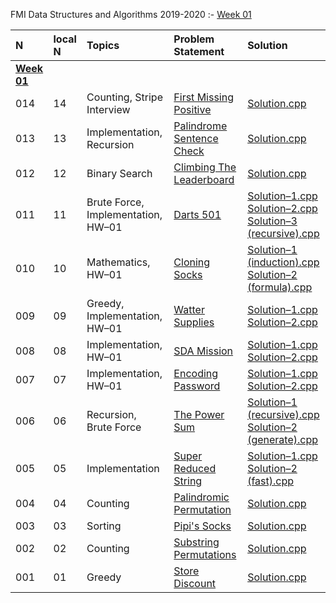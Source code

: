FMI Data Structures and Algorithms 2019-2020
:-
<a href="fmi-week-01">Week 01</a>


N|local N|Topics|Problem Statement|Solution|
:-|:-|:-|:-|:-
[**Week 01**](#fmi-week-01)|||
014|14|Counting, Stripe Interview|[First Missing Positive](https://github.com/andy489/Data_Structures_and_Algorithms/blob/master/1%20%E2%80%93%20FMI%20Data%20Structures%20%26%20Algorithms/01%E2%80%93week/01%E2%80%9314%20First%20Missing%20Positive.pdf)|[Solution.cpp](https://github.com/andy489/Data_Structures_and_Algorithms/blob/master/1%20%E2%80%93%20FMI%20Data%20Structures%20&%20Algorithms/01%E2%80%93week/01%E2%80%9314%20First%20Missing%20Positive.cpp)
013|13|Implementation, Recursion|[Palindrome Sentence Check](https://github.com/andy489/Data_Structures_and_Algorithms/blob/master/1%20%E2%80%93%20FMI%20Data%20Structures%20%26%20Algorithms/01%E2%80%93week/01%E2%80%9313%20Palindrome%20sentence%20check.pdf)|[Solution.cpp](https://github.com/andy489/Data_Structures_and_Algorithms/blob/master/1%20%E2%80%93%20FMI%20Data%20Structures%20%26%20Algorithms/01%E2%80%93week/01%E2%80%9313%20Palindrome%20sentence%20check.cpp)
012|12|Binary Search|[Climbing The Leaderboard](https://github.com/andy489/Data_Structures_and_Algorithms/blob/master/1%20%E2%80%93%20FMI%20Data%20Structures%20%26%20Algorithms/01%E2%80%93week/01%E2%80%9312%20Climbing%20the%20leaderboard.pdf)|[Solution.cpp](https://github.com/andy489/Data_Structures_and_Algorithms/blob/master/1%20%E2%80%93%20FMI%20Data%20Structures%20&%20Algorithms/01%E2%80%93week/01%E2%80%9312%20Climbing%20the%20leaderboard%20(bin%20search).cpp)
011|11|Brute Force, Implementation, HW–01|[Darts 501](https://github.com/andy489/Data_Structures_and_Algorithms/blob/master/1%20%E2%80%93%20FMI%20Data%20Structures%20%26%20Algorithms/01%E2%80%93week/01%E2%80%9311%20Darts%20501.pdf)|[Solution–1.cpp](https://github.com/andy489/Data_Structures_and_Algorithms/blob/master/1%20%E2%80%93%20FMI%20Data%20Structures%20&%20Algorithms/01%E2%80%93week/01%E2%80%9311%20Darts%20501%E2%80%931.cpp)<br>[Solution–2.cpp](https://github.com/andy489/Data_Structures_and_Algorithms/blob/master/1%20%E2%80%93%20FMI%20Data%20Structures%20&%20Algorithms/01%E2%80%93week/01%E2%80%9311%20Darts%20501%E2%80%932.cpp)<br>[Solution–3 (recursive).cpp](https://github.com/andy489/Data_Structures_and_Algorithms/blob/master/1%20%E2%80%93%20FMI%20Data%20Structures%20&%20Algorithms/01%E2%80%93week/01%E2%80%9311%20Darts%20501%E2%80%933%20(recursive).cpp)
010|10|Mathematics, HW–01|[Cloning Socks](https://github.com/andy489/Data_Structures_and_Algorithms/blob/master/1%20%E2%80%93%20FMI%20Data%20Structures%20%26%20Algorithms/01%E2%80%93week/01%E2%80%9310%20Cloning%20socks.pdf)|[Solution–1 (induction).cpp](https://github.com/andy489/Data_Structures_and_Algorithms/blob/master/1%20%E2%80%93%20FMI%20Data%20Structures%20&%20Algorithms/01%E2%80%93week/01%E2%80%9310%20Cloning%20socks%E2%80%931%20(induction).cpp)<br>[Solution–2 (formula).cpp](https://github.com/andy489/Data_Structures_and_Algorithms/blob/master/1%20%E2%80%93%20FMI%20Data%20Structures%20&%20Algorithms/01%E2%80%93week/01%E2%80%9310%20Cloning%20socks%E2%80%932%20(formula).cpp)
009|09|Greedy, Implementation, HW–01|[Watter Supplies](https://github.com/andy489/Data_Structures_and_Algorithms/blob/master/1%20%E2%80%93%20FMI%20Data%20Structures%20%26%20Algorithms/01%E2%80%93week/01%E2%80%9309%20Water%20supplies.pdf)|[Solution–1.cpp](https://github.com/andy489/Data_Structures_and_Algorithms/blob/master/1%20%E2%80%93%20FMI%20Data%20Structures%20&%20Algorithms/01%E2%80%93week/01%E2%80%9309%20Water%20supplies%E2%80%931.cpp)<br>[Solution–2.cpp](https://github.com/andy489/Data_Structures_and_Algorithms/blob/master/1%20%E2%80%93%20FMI%20Data%20Structures%20&%20Algorithms/01%E2%80%93week/01%E2%80%9309%20Water%20supplies%E2%80%932.cpp)
008|08|Implementation, HW–01|[SDA Mission](https://github.com/andy489/Data_Structures_and_Algorithms/blob/master/1%20%E2%80%93%20FMI%20Data%20Structures%20%26%20Algorithms/01%E2%80%93week/01%E2%80%9308%20SDA%20mission.pdf)|[Solution–1.cpp](https://github.com/andy489/Data_Structures_and_Algorithms/blob/master/1%20%E2%80%93%20FMI%20Data%20Structures%20%26%20Algorithms/01%E2%80%93week/01%E2%80%9308%20SDA%20mission%E2%80%931.cpp)<br>[Solution–2.cpp](https://github.com/andy489/Data_Structures_and_Algorithms/blob/master/1%20%E2%80%93%20FMI%20Data%20Structures%20&%20Algorithms/01%E2%80%93week/01%E2%80%9308%20SDA%20mission%E2%80%932.cpp)
007|07|Implementation, HW–01|[Encoding Password](https://github.com/andy489/Data_Structures_and_Algorithms/blob/master/1%20%E2%80%93%20FMI%20Data%20Structures%20%26%20Algorithms/01%E2%80%93week/01%E2%80%9307%20Encoding%20password.pdf)|[Solution–1.cpp](https://github.com/andy489/Data_Structures_and_Algorithms/blob/master/1%20%E2%80%93%20FMI%20Data%20Structures%20&%20Algorithms/01%E2%80%93week/01%E2%80%9307%20Encoding%20password%E2%80%931.cpp)<br>[Solution–2.cpp](https://github.com/andy489/Data_Structures_and_Algorithms/blob/master/1%20%E2%80%93%20FMI%20Data%20Structures%20&%20Algorithms/01%E2%80%93week/01%E2%80%9307%20Encoding%20password%E2%80%932.cpp)
006|06|Recursion, Brute Force|[The Power Sum]()|[Solution–1 (recursive).cpp](https://github.com/andy489/Data_Structures_and_Algorithms/blob/master/1%20%E2%80%93%20FMI%20Data%20Structures%20%26%20Algorithms/01%E2%80%93week/01%E2%80%9306%20The%20power%20sum%E2%80%931%20(recursive).cpp)<br>[Solution–2 (generate).cpp](https://github.com/andy489/Data_Structures_and_Algorithms/blob/master/1%20%E2%80%93%20FMI%20Data%20Structures%20%26%20Algorithms/01%E2%80%93week/01%E2%80%9306%20The%20power%20sum%E2%80%932%20(generate).cpp)
005|05|Implementation|[Super Reduced String](https://github.com/andy489/Data_Structures_and_Algorithms/blob/master/1%20%E2%80%93%20FMI%20Data%20Structures%20%26%20Algorithms/01%E2%80%93week/01%E2%80%9305%20Super%20reduced%20string.pdf)|[Solution–1.cpp](https://github.com/andy489/Data_Structures_and_Algorithms/blob/master/1%20%E2%80%93%20FMI%20Data%20Structures%20&%20Algorithms/01%E2%80%93week/01%E2%80%9305%20Super%20reduced%20string%E2%80%931.cpp)<br>[Solution–2 (fast).cpp](https://github.com/andy489/Data_Structures_and_Algorithms/blob/master/1%20%E2%80%93%20FMI%20Data%20Structures%20%26%20Algorithms/01%E2%80%93week/01%E2%80%9305%20Super%20reduced%20string%E2%80%932%20(fast).cpp)
004|04|Counting|[Palindromic Permutation](https://github.com/andy489/Data_Structures_and_Algorithms/blob/master/1%20%E2%80%93%20FMI%20Data%20Structures%20%26%20Algorithms/01%E2%80%93week/01%E2%80%9304%20Palindromic%20permutation.pdf)|[Solution.cpp](https://github.com/andy489/Data_Structures_and_Algorithms/blob/master/1%20%E2%80%93%20FMI%20Data%20Structures%20%26%20Algorithms/01%E2%80%93week/01%E2%80%9304%20Palindromic%20permutation.cpp)
003|03|Sorting|[Pipi's Socks](https://github.com/andy489/Data_Structures_and_Algorithms/blob/master/1%20%E2%80%93%20FMI%20Data%20Structures%20%26%20Algorithms/01%E2%80%93week/01%E2%80%9303%20Pipi's%20socks.pdf)|[Solution.cpp](https://github.com/andy489/Data_Structures_and_Algorithms/blob/master/1%20%E2%80%93%20FMI%20Data%20Structures%20%26%20Algorithms/01%E2%80%93week/01%E2%80%9303%20Pipi's%20socks.cpp)
002|02|Counting|[Substring Permutations](https://github.com/andy489/Data_Structures_and_Algorithms/blob/master/1%20%E2%80%93%20FMI%20Data%20Structures%20%26%20Algorithms/01%E2%80%93week/01%E2%80%9302%20Substring%20permutations.pdf)|[Solution.cpp](https://github.com/andy489/Data_Structures_and_Algorithms/blob/master/1%20%E2%80%93%20FMI%20Data%20Structures%20%26%20Algorithms/01%E2%80%93week/01%E2%80%9302%20Substring%20permutations%20(counting).cpp)
001|01|Greedy|[Store Discount](https://github.com/andy489/Data_Structures_and_Algorithms/blob/master/1%20%E2%80%93%20FMI%20Data%20Structures%20%26%20Algorithms/01%E2%80%93week/01%E2%80%9301%20Store%20discount.pdf)|[Solution.cpp](https://github.com/andy489/Data_Structures_and_Algorithms/blob/master/1%20%E2%80%93%20FMI%20Data%20Structures%20%26%20Algorithms/01%E2%80%93week/01%E2%80%9301%20Store%20discount%20(greedy).cpp)
